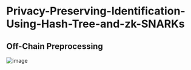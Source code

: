 # Privacy-Preserving-Identification-Using-Hash-Tree-and-zk-SNARKs

## Off-Chain Preprocessing

![image](https://github.com/user-attachments/assets/938bd203-7610-4b4f-8946-b7720ce4ec0b)








